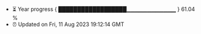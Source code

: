 - ⏳ Year progress { ██████████████████▁▁▁▁▁▁▁▁▁▁▁▁ } 61.04 %
- ⏰ Updated on Fri, 11 Aug 2023 19:12:14 GMT

